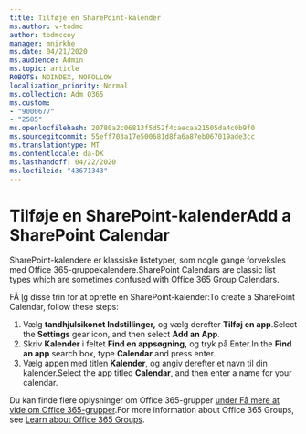```yaml
---
title: Tilføje en SharePoint-kalender
ms.author: v-todmc
author: todmccoy
manager: mnirkhe
ms.date: 04/21/2020
ms.audience: Admin
ms.topic: article
ROBOTS: NOINDEX, NOFOLLOW
localization_priority: Normal
ms.collection: Adm_O365
ms.custom:
- "9000677"
- "2585"
ms.openlocfilehash: 20780a2c06813f5d52f4caecaa21505da4c0b9f0
ms.sourcegitcommit: 55eff703a17e500681d8fa6a87eb067019ade3cc
ms.translationtype: MT
ms.contentlocale: da-DK
ms.lasthandoff: 04/22/2020
ms.locfileid: "43671343"
---
```

# <a name="add-a-sharepoint-calendar"></a><span data-ttu-id="d155f-102">Tilføje en SharePoint-kalender</span><span class="sxs-lookup"><span data-stu-id="d155f-102">Add a SharePoint Calendar</span></span>

<span data-ttu-id="d155f-103">SharePoint-kalendere er klassiske listetyper, som nogle gange forveksles med Office 365-gruppekalendere.</span><span class="sxs-lookup"><span data-stu-id="d155f-103">SharePoint Calendars are classic list types which are sometimes confused with Office 365 Group Calendars.</span></span>
 
<span data-ttu-id="d155f-104">FÃ ̧lg disse trin for at oprette en SharePoint-kalender:</span><span class="sxs-lookup"><span data-stu-id="d155f-104">To create a SharePoint Calendar, follow these steps:</span></span>
 
1.  <span data-ttu-id="d155f-105">Vælg **tandhjulsikonet Indstillinger,** og vælg derefter **Tilføj en app**.</span><span class="sxs-lookup"><span data-stu-id="d155f-105">Select the **Settings** gear icon, and then select **Add an App**.</span></span>
2.  <span data-ttu-id="d155f-106">Skriv **Kalender** i feltet **Find en appsøgning,** og tryk på Enter.</span><span class="sxs-lookup"><span data-stu-id="d155f-106">In the **Find an app** search box, type **Calendar** and press enter.</span></span>
3.  <span data-ttu-id="d155f-107">Vælg appen med titlen **Kalender**, og angiv derefter et navn til din kalender.</span><span class="sxs-lookup"><span data-stu-id="d155f-107">Select the app titled **Calendar**, and then enter a name for your calendar.</span></span>

<span data-ttu-id="d155f-108">Du kan finde flere oplysninger om Office 365-grupper [under Få mere at vide om Office 365-grupper](https://support.office.com/article/Learn-about-Office-365-groups-b565caa1-5c40-40ef-9915-60fdb2d97fa2).</span><span class="sxs-lookup"><span data-stu-id="d155f-108">For more information about Office 365 Groups, see [Learn about Office 365 Groups](https://support.office.com/article/Learn-about-Office-365-groups-b565caa1-5c40-40ef-9915-60fdb2d97fa2).</span></span>

